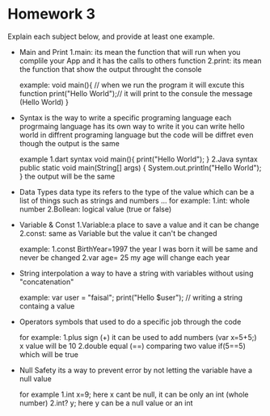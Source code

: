 # Homework 3

Explain each subject below, and provide at least one example.

- Main and Print
  1.main: its mean the function that will run when you complile your App and it has the calls to others function
  2.print: its mean the function that show the output throught the console

  example:
  void main(){ // when we run the program it will excute this function
  print("Hello World");// it will print to the consule the message (Hello World)
  }

- Syntax
  is the way to write a specific programing language
  each progrmaing language has its own way to write it
  you can write hello world in diffrent programing language but the code will be diffret even though the output is the same

  example
  1.dart syntax
  void main(){
  print("Hello World");
  }
  2.Java syntax
  public static void main(String[] args) {
  System.out.println("Hello World");
  }
  the output will be the same

- Data Types
  data type its refers to the type of the value
  which can be a list of things such as strings and numbers ...
  for example:
  1.int: whole number
  2.Bollean: logical value (true or false)

- Variable & Const
  1.Variable:a place to save a value and it can be change
  2.const: same as Variable but the value it can't be changed

  example:
  1.const BirthYear=1997 the year I was born it will be same and never be changed
  2.var age= 25 my age will change each year

- String interpolation
  a way to have a string with variables without using "concatenation"

  example:
  var user = "faisal";
  print("Hello $user"); // writing a string containg a value

- Operators
  symbols that used to do a specific job through the code

  for example:
  1.plus sign (+) it can be used to add numbers (var x=5+5;) x value will be 10
  2.double equal (==) comparing two value if(5==5) which will be true

- Null Safety
  its a way to prevent error by not letting the variable have a null value

  for example
  1.int x=9; here x cant be null, it can be only an int (whole number)
  2.int? y; here y can be a null value or an int

